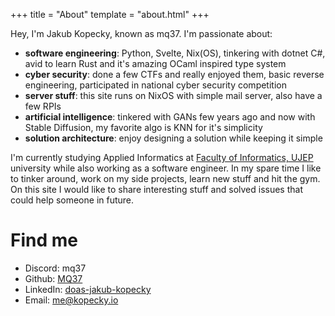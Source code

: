 +++
title = "About"
template = "about.html"
+++

Hey, I'm Jakub Kopecky, known as mq37. I'm passionate about:
- **software engineering**: Python, Svelte, Nix(OS), tinkering with dotnet C#, avid to learn Rust and it's amazing OCaml inspired type system
- **cyber security**: done a few CTFs and really enjoyed them, basic reverse engineering, participated in national cyber security competition
- **server stuff**: this site runs on NixOS with simple mail server, also have a few RPIs
- **artificial intelligence**: tinkered with GANs few years ago and now with Stable Diffusion, my favorite algo is KNN for it's simplicity
- **solution architecture**: enjoy designing a solution while keeping it simple


I'm currently studying Applied Informatics at [Faculty of Informatics, UJEP](https://ujep.cz) university while also working as a software engineer. In my spare time I like to tinker around, work on my side projects, learn new stuff and hit the gym. On this site I would like to share interesting stuff and solved issues that could help someone in future.

# Find me 
- Discord: mq37
- Github: [MQ37](https://github.com/MQ37)
- LinkedIn: [doas-jakub-kopecky](https://www.linkedin.com/in/doas-jakub-kopecky)
- Email: [me@kopecky.io](mailto:me@kopecky.io)


